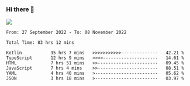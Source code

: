 ### Hi there 👋

<!--<a href="https://github.com/search?o=desc&q=author%3Abushiyi&s=committer-date&type=Commits">-->
<!--    <img align="center" height = "178" src="https://github-readme-stats.vercel.app/api?username=bushiyi&count_private=true&show_icons=true&theme=noctis_minimus&hide=contribs&include_all_commits=true" />-->
<!--</a>-->
<!--<a href="https://github.com/bushiyi?tab=repositories">-->
<!--    <img align="center" height = "178" src="https://github-readme-stats.vercel.app/api/top-langs/?username=bushiyi&count_private=true&theme=noctis_minimus" />-->
<!--</a>-->
 
<!-- [![Ashutosh's github activity graph](https://activity-graph.herokuapp.com/graph?username=bushiyi&theme=react&bg_color=1B2932&point=698B69&line=698B69)](https://github.com/ashutosh00710/github-readme-activity-graph)
 -->


![](https://raw.githubusercontent.com/bushiyi/bushiyi/master/assets/github-contribution-grid-snake.svg)

<!--START_SECTION:waka-->

```text
From: 27 September 2022 - To: 08 November 2022

Total Time: 83 hrs 12 mins

Kotlin           35 hrs 7 mins   >>>>>>>>>>>--------------   42.21 %
TypeScript       12 hrs 9 mins   >>>>---------------------   14.61 %
HTML             7 hrs 51 mins   >>-----------------------   09.45 %
JavaScript       7 hrs 4 mins    >>-----------------------   08.51 %
YAML             4 hrs 40 mins   >------------------------   05.62 %
JSON             3 hrs 18 mins   >------------------------   03.97 %
```

<!--END_SECTION:waka-->

